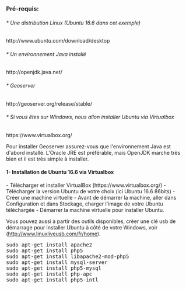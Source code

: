 ### Pré-requis:
<h6>* Une distribution Linux (Ubuntu 16.6 dans cet exemple)</h6> http://www.ubuntu.com/download/desktop
<h6>* Un environnement Java installé</h6> http://openjdk.java.net/
<h6>* Geoserver</h6> http://geoserver.org/release/stable/
<h6>* Si vous êtes sur Windows, nous allon installer Ubuntu via Virtualbox</h6> https://www.virtualbox.org/


Pour installer Geoserver assurez-vous que l'environnement Java est d'abord installé. L'Oracle JRE est préférable, mais OpenJDK marche très bien et il est très simple à installer.

<h4><strong>1- Installation de Ubuntu 16.6 via Virtualbox</strong></h4>
- Télécharger et installer VirtualBox (https://www.virtualbox.org/)
- Télécharger la version Ubuntu de votre choix (ici Ubuntu 16.6 86bits)
- Créer une machine virtuelle
- Avant de démarrer la machine, aller dans Configuration et dans Stockage, charger l'image de votre Ubuntu téléchargée
- Démarrer la machine virtuelle pour installer Ubuntu.

Vous pouvez aussi à partir des outils disponibles, créer une clé usb de démarrage pour installer Ubuntu à côté de votre Windows, voir (http://www.linuxliveusb.com/fr/home).


<pre class="lang:default decode:true">sudo apt-get install apache2
sudo apt-get install php5
sudo apt-get install libapache2-mod-php5
sudo apt-get install mysql-server
sudo apt-get install php5-mysql
sudo apt-get install php-apc
sudo apt-get install php5-intl
</pre>
